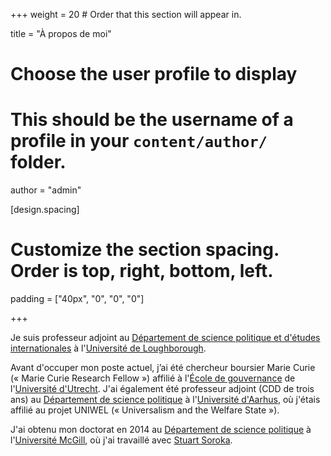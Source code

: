 +++
weight = 20  # Order that this section will appear in.

title = "À propos de moi"

# Choose the user profile to display
# This should be the username of a profile in your `content/author/` folder.
author = "admin"

[design.spacing]
  # Customize the section spacing. Order is top, right, bottom, left.
  padding = ["40px", "0", "0", "0"]
  
+++

Je suis professeur adjoint au [Département de science politique et d'études internationales](https://www.lboro.ac.uk/departments/phir/) à l'[Université de Loughborough](https://www.lboro.ac.uk). 

Avant d'occuper mon poste actuel, j’ai été chercheur boursier Marie Curie (« Marie Curie Research Fellow ») affilié à l'[École de gouvernance](https://www.uu.nl/en/organisation/utrecht-university-school-of-governance) de l'[Université d'Utrecht](https://www.uu.nl/en/). J'ai également été professeur adjoint (CDD de trois ans) au [Département de science politique](http://ps.au.dk/en/) à l'[Université d'Aarhus](http://au.dk/en/), où j'étais affilié au projet UNIWEL (« Universalism and the Welfare State »). 

J'ai obtenu mon doctorat en 2014 au [Département de science politique](http://www.mcgill.ca/politicalscience/) à l'[Université McGill](http://www.mcgill.ca/fr/), où j'ai travaillé avec [Stuart Soroka](http://www.snsoroka.com).
